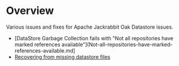 # Overview
Various issues and fixes for Apache Jackrabbit Oak Datastore issues.

* [DataStore Garbage Collection fails with "Not all repositories have marked references available"](Not-all-repositories-have-marked-references-available.md]
* [Recovering from missing datastore files](https://helpx.adobe.com/experience-manager/kb/oak-blobstore-inconsistency-blobId.html)
